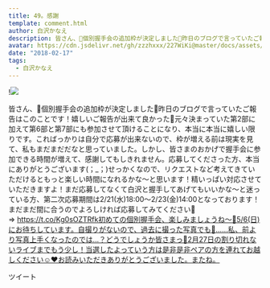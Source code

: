 ```yaml
---
title: 49。感謝
template: comment.html
author: 白沢かなえ
description: 皆さん、🌷個別握手会の追加枠が決定しました🌷昨日のブログで言っていたご報告はこのことです！嬉しいご報告が出来て良かった🐶元々決まっていた第2部に加えて第6部と第7部にも参加させて頂けることになり、本当に...
avatar: https://cdn.jsdelivr.net/gh/zzzhxxx/227WiKi@master/docs/assets/photo/avatar/kanae.jpg
date: "2018-02-17"
tags:
  - 白沢かなえ
---
```


!![](https://cdn.jsdelivr.net/gh/227WiKi/227WiKi-image@master/blog-image/kanae-2018-02-17_1.jpg)


皆さん、🌷個別握手会の追加枠が決定しました🌷昨日のブログで言っていたご報告はこのことです！嬉しいご報告が出来て良かった🐶元々決まっていた第2部に加えて第6部と第7部にも参加させて頂けることになり、本当に本当に嬉しい限りです。こればっかりは自分で応募が出来ないので、枠が増える前は現実を見て、私もまだまだだなと思っていました。しかし、皆さまのおかげで握手会に参加できる時間が増えて、感謝してもしきれません。応募してくださった方、本当にありがとうございます(；_；)せっかくなので、リクエストなど考えてきていただけるともっと楽しい時間になれるかな〜と思います！精いっぱい対応させていただきますよ！まだ応募してなくて白沢と握手してあげてもいいかな〜と迷っている方、第二次応募期間は2/21(水)18:00〜2/23(金)14:00となっております！まだまだ間に合うのでよろしければ応募してみてください🌸⇒ https://t.co/Kg0sOZTRfk初めての個別握手会、楽しみましょうね〜🌷5/6(日)にお待ちしています。自撮りがないので、過去に撮った写真でも🌸……私、前より写真上手くなったのでは…？どうでしょうか皆さまっ🤔2月27日の割り切れないライブまでもう少し！当選したよっていう方は是非是非ペアの方を連れてお越しください☺️❤️お読みいただきありがとうございました。またね。


ツイート



